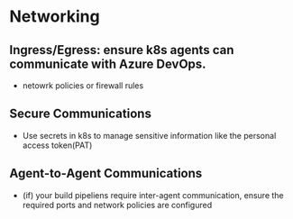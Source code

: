 # Networking

## Ingress/Egress: ensure k8s agents can communicate with Azure DevOps.

- netowrk policies or firewall rules

## Secure Communications

- Use secrets in k8s to manage sensitive information like the personal access token(PAT)

## Agent-to-Agent Communications

- (if) your build pipeliens require inter-agent communication, ensure the required ports and network policies are configured

